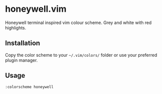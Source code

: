 # honeywell.vim
Honeywell terminal inspired vim colour scheme. Grey and white with red highlights.

## Installation

Copy the color scheme to your `~/.vim/colors/` folder or use your preferred plugin manager.

## Usage

```
:colorscheme honeywell
```
